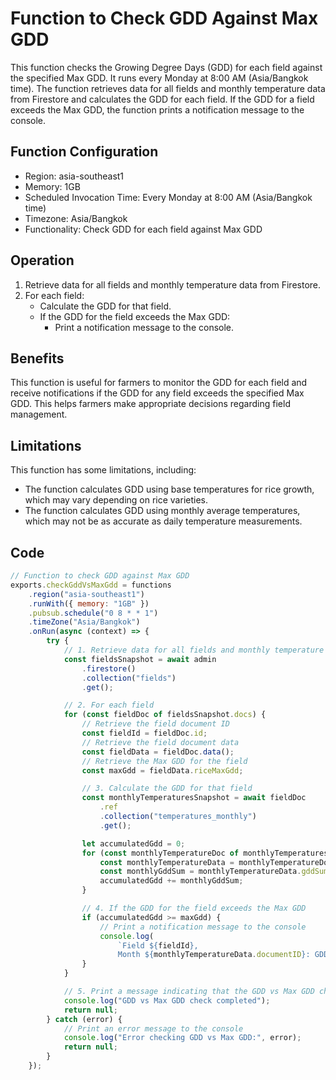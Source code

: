 # Function to Check GDD Against Max GDD

This function checks the Growing Degree Days (GDD) for each field against the specified Max GDD. It
runs every Monday at 8:00 AM (Asia/Bangkok time). The function retrieves data for all fields and
monthly temperature data from Firestore and calculates the GDD for each field. If the GDD for a
field exceeds the Max GDD, the function prints a notification message to the console.

## Function Configuration

* Region: asia-southeast1
* Memory: 1GB
* Scheduled Invocation Time: Every Monday at 8:00 AM (Asia/Bangkok time)
* Timezone: Asia/Bangkok
* Functionality: Check GDD for each field against Max GDD

## Operation

1. Retrieve data for all fields and monthly temperature data from Firestore.
2. For each field:
    * Calculate the GDD for that field.
    * If the GDD for the field exceeds the Max GDD:
        * Print a notification message to the console.

## Benefits

This function is useful for farmers to monitor the GDD for each field and receive notifications if
the GDD for any field exceeds the specified Max GDD. This helps farmers make appropriate decisions
regarding field management.

## Limitations

This function has some limitations, including:

* The function calculates GDD using base temperatures for rice growth, which may vary depending on
  rice varieties.
* The function calculates GDD using monthly average temperatures, which may not be as accurate as
  daily temperature measurements.

## Code

```javascript
// Function to check GDD against Max GDD
exports.checkGddVsMaxGdd = functions
    .region("asia-southeast1")
    .runWith({ memory: "1GB" })
    .pubsub.schedule("0 8 * * 1")
    .timeZone("Asia/Bangkok")
    .onRun(async (context) => {
        try {
            // 1. Retrieve data for all fields and monthly temperature data from Firestore
            const fieldsSnapshot = await admin
                .firestore()
                .collection("fields")
                .get();

            // 2. For each field
            for (const fieldDoc of fieldsSnapshot.docs) {
                // Retrieve the field document ID
                const fieldId = fieldDoc.id;
                // Retrieve the field document data
                const fieldData = fieldDoc.data();
                // Retrieve the Max GDD for the field
                const maxGdd = fieldData.riceMaxGdd;

                // 3. Calculate the GDD for that field
                const monthlyTemperaturesSnapshot = await fieldDoc
                    .ref
                    .collection("temperatures_monthly")
                    .get();

                let accumulatedGdd = 0;
                for (const monthlyTemperatureDoc of monthlyTemperaturesSnapshot.docs) {
                    const monthlyTemperatureData = monthlyTemperatureDoc.data();
                    const monthlyGddSum = monthlyTemperatureData.gddSum;
                    accumulatedGdd += monthlyGddSum;
                }

                // 4. If the GDD for the field exceeds the Max GDD
                if (accumulatedGdd >= maxGdd) {
                    // Print a notification message to the console
                    console.log(
                        `Field ${fieldId},
                        Month ${monthlyTemperatureData.documentID}: GDD exceeded maxGdd`);
                }
            }

            // 5. Print a message indicating that the GDD vs Max GDD check is completed
            console.log("GDD vs Max GDD check completed");
            return null;
        } catch (error) {
            // Print an error message to the console
            console.log("Error checking GDD vs Max GDD:", error);
            return null;
        }
    });
```
